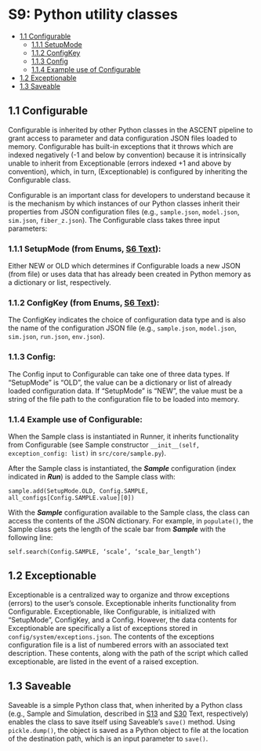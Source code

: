 # S9: Python utility classes
- [1.1 Configurable](https://github.com/wmglab-duke/ascent/wiki/S9:-Python-utility-classes#11-configurable)
  - [1.1.1 SetupMode](https://github.com/wmglab-duke/ascent/wiki/S9:-Python-utility-classes#111-setupmode-from-enums-s6-text)
  - [1.1.2 ConfigKey](https://github.com/wmglab-duke/ascent/wiki/S9:-Python-utility-classes#112-configkey-from-enums-s6-text)
  - [1.1.3 Config](https://github.com/wmglab-duke/ascent/wiki/S9:-Python-utility-classes#113-config)
  - [1.1.4 Example use of Configurable](https://github.com/wmglab-duke/ascent/wiki/S9:-Python-utility-classes#114-example-use-of-configurable)
- [1.2 Exceptionable](https://github.com/wmglab-duke/ascent/wiki/S9:-Python-utility-classes#12-exceptionable)
- [1.3 Saveable](https://github.com/wmglab-duke/ascent/wiki/S9:-Python-utility-classes#13-saveable)

##  1.1 Configurable

Configurable is inherited by other Python classes in the ASCENT pipeline
to grant access to parameter and data configuration JSON files loaded to
memory. Configurable has built-in exceptions that it throws which are
indexed negatively (-1 and below by convention) because it is
intrinsically unable to inherit from Exceptionable (errors indexed +1
and above by convention), which, in turn, (Exceptionable) is configured
by inheriting the Configurable class.

Configurable is an important class for developers to understand because
it is the mechanism by which instances of our Python classes inherit
their properties from JSON configuration files (e.g., `sample.json`,
`model.json`, `sim.json`, `fiber_z.json`). The Configurable class takes three
input parameters:

### 1.1.1 SetupMode (from Enums, [S6 Text](https://github.com/wmglab-duke/ascent/wiki/S6:-Enums)):

Either NEW or OLD which determines if Configurable loads a new JSON
(from file) or uses data that has already been created in Python memory
as a dictionary or list, respectively.

### 1.1.2 ConfigKey (from Enums, [S6 Text](https://github.com/wmglab-duke/ascent/wiki/S6:-Enums)):

The ConfigKey indicates the choice of configuration data type and is
also the name of the configuration JSON file (e.g., `sample.json`,
`model.json`, `sim.json`, `run.json`, `env.json`).

### 1.1.3 Config:

The Config input to Configurable can take one of three data types. If
“SetupMode” is “OLD”, the value can be a dictionary or list of already
loaded configuration data. If “SetupMode” is “NEW”, the value must be a
string of the file path to the configuration file to be loaded into
memory.

###  1.1.4 Example use of Configurable:

When the Sample class is instantiated in Runner, it inherits
functionality from Configurable (see Sample constructor
`__init__(self, exception_config: list)` in `src/core/sample.py`).

After the Sample class is instantiated, the ***Sample*** configuration
(index indicated in ***Run***) is added to the Sample class with:

`sample.add(SetupMode.OLD, Config.SAMPLE, all_configs[Config.SAMPLE.value][0])`

With the ***Sample*** configuration available to the Sample class, the
class can access the contents of the JSON dictionary. For example, in
`populate()`, the Sample class gets the length of the scale bar from
***Sample*** with the following line:

`self.search(Config.SAMPLE, ‘scale’, ‘scale_bar_length’)`

##  1.2 Exceptionable

Exceptionable is a centralized way to organize and throw exceptions
(errors) to the user’s console. Exceptionable inherits functionality
from Configurable. Exceptionable, like Configurable, is initialized with
“SetupMode”, ConfigKey, and a Config. However, the data contents for
Exceptionable are specifically a list of exceptions stored in
`config/system/exceptions.json`. The contents of the exceptions
configuration file is a list of numbered errors with an associated text
description. These contents, along with the path of the script which called
exceptionable, are listed in the event of a raised exception.

##  1.3 Saveable

Saveable is a simple Python class that, when inherited by a Python class
(e.g., Sample and Simulation, described in [S13](https://github.com/wmglab-duke/ascent/wiki/S13:-Python-classes-for-representing-nerve-morphology-(Sample)) and [S30](https://github.com/wmglab-duke/ascent/wiki/S30:-Python-simulation-class) Text, respectively) enables the class to save itself using
Saveable’s `save()` method. Using `pickle.dump()`, the object is saved as a
Python object to file at the location of the destination path, which is
an input parameter to `save()`.
